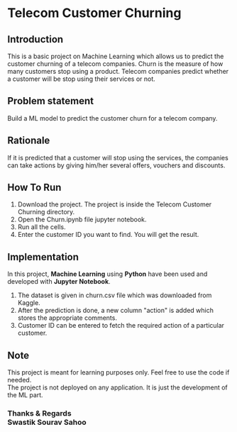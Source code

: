 # Telecom Customer Churning
## Introduction
This is a basic project on Machine Learning which allows us to predict the customer churning of a telecom companies. Churn is the measure of how many customers stop using a product. Telecom companies predict whether a customer will be stop using their services or not. 

## Problem statement
Build a ML model to predict the customer churn for a telecom company.

## Rationale
If it is predicted that a customer will stop using the services, the companies can take actions by giving him/her several offers, vouchers and discounts.

## How To Run
1. Download the project. The project is inside the Telecom Customer Churning directory.
2. Open the Churn.ipynb file jupyter notebook.
3. Run all the cells.
4. Enter the customer ID you want to find. You will get the result.

## Implementation
In this project, **Machine Learning** using **Python** have been used and developed with **Jupyter Notebook**.<br>
1. The dataset is given in churn.csv file which was downloaded from Kaggle.
2. After the prediction is done, a new column "action" is added which stores the appropriate comments.
3. Customer ID can be entered to fetch the required action of a particular customer.

## Note
This project is meant for learning purposes only. Feel free to use the code if needed. <br>
The project is not deployed on any application. It is just the development of the ML part.

### Thanks & Regards <br>Swastik Sourav Sahoo
